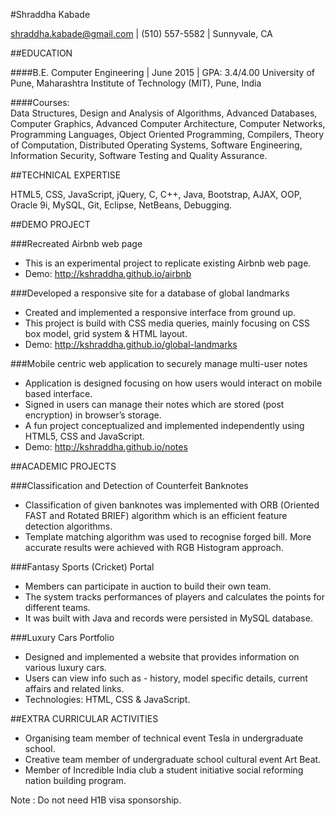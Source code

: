 #Shraddha Kabade

shraddha.kabade@gmail.com    |    (510) 557-5582    |    Sunnyvale, CA

##EDUCATION

####B.E. Computer Engineering   |   June 2015   |    GPA: 3.4/4.00
University of Pune, Maharashtra Institute of Technology (MIT), Pune, India                      

####Courses:  
Data Structures, Design and Analysis of Algorithms, Advanced Databases, Computer Graphics, Advanced Computer Architecture,  Computer Networks, Programming Languages, Object Oriented Programming, Compilers, Theory of Computation, Distributed Operating Systems, Software Engineering, Information Security, Software Testing and Quality Assurance.

##TECHNICAL EXPERTISE

HTML5, CSS, JavaScript, jQuery, C, C++, Java, Bootstrap, AJAX, OOP, Oracle 9i, MySQL, Git, Eclipse, NetBeans, Debugging.

##DEMO PROJECT

###Recreated Airbnb web page
* This is an experimental project to replicate existing Airbnb web page.
* Demo: http://kshraddha.github.io/airbnb 

###Developed a responsive site for a database of global landmarks
* Created and implemented a responsive interface from ground up.
* This project is build with CSS media queries, mainly focusing on CSS box model, grid system & HTML  layout.
* Demo: http://kshraddha.github.io/global-landmarks    

###Mobile centric web application to securely manage multi-user notes
* Application is designed focusing on how users would interact on mobile based interface.
* Signed in users can manage their notes which are stored (post encryption) in browser’s storage.
* A fun project conceptualized and implemented independently using HTML5, CSS and JavaScript.
* Demo: http://kshraddha.github.io/notes


##ACADEMIC PROJECTS

###Classification and Detection of Counterfeit Banknotes
* Classification of given banknotes was implemented with ORB (Oriented FAST and Rotated BRIEF) algorithm which is an efficient feature detection algorithms.
* Template matching algorithm was used to recognise forged bill. More accurate results were achieved with RGB Histogram approach.

###Fantasy Sports (Cricket) Portal
* Members can participate in auction to build their own team.
* The system tracks performances of players and calculates the points for different teams.
* It was built with Java and records were persisted in MySQL database.

###Luxury Cars Portfolio       
* Designed and implemented a website that provides information on various luxury cars. 
* Users can view info such as - history, model specific details, current affairs and related links.
* Technologies: HTML, CSS & JavaScript.


##EXTRA CURRICULAR ACTIVITIES

* Organising team member of technical event Tesla in undergraduate school.
* Creative team member of undergraduate school cultural event Art Beat.
* Member of Incredible India club a student initiative social reforming nation building program.

Note : Do not need H1B visa sponsorship.

